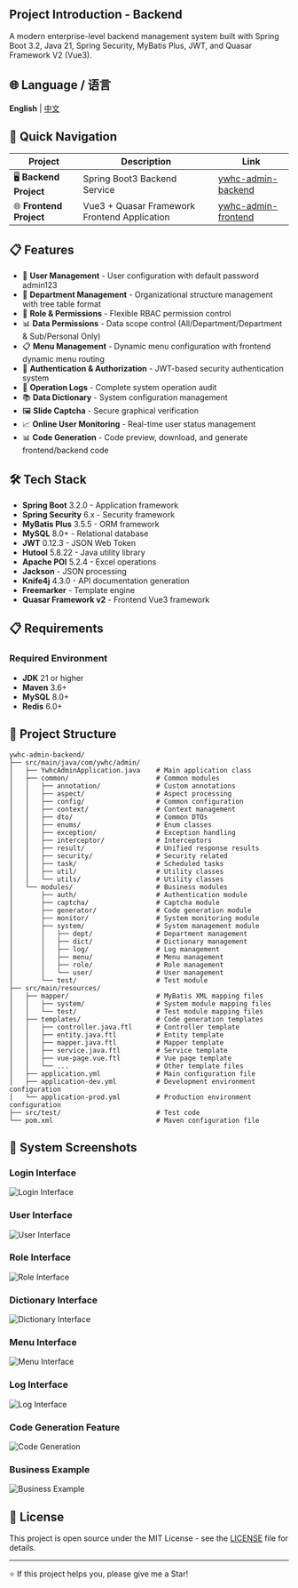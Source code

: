 ## Project Introduction - Backend

A modern enterprise-level backend management system built with Spring Boot 3.2, Java 21, Spring Security, MyBatis Plus, JWT, and Quasar Framework V2 (Vue3).

## 🌐 Language / 语言

**English** | [中文](README.md)

## 🔗 Quick Navigation

| Project | Description | Link |
|---------|-------------|------|
| 🖥️ **Backend Project** | Spring Boot3 Backend Service | [ywhc-admin-backend](https://github.com/RandolphChin/ywhc-admin-backend.git) |
| 🌐 **Frontend Project** | Vue3 + Quasar Framework Frontend Application | [ywhc-admin-frontend](https://github.com/RandolphChin/ywhc-admin-frontend.git) |

## 📋 Features

- 👥 **User Management** - User configuration with default password admin123
- 🏢 **Department Management** - Organizational structure management with tree table format
- 🎯 **Role & Permissions** - Flexible RBAC permission control
- 📊 **Data Permissions** - Data scope control (All/Department/Department & Sub/Personal Only)
- 📋 **Menu Management** - Dynamic menu configuration with frontend dynamic menu routing
- 🔐 **Authentication & Authorization** - JWT-based security authentication system
- 📝 **Operation Logs** - Complete system operation audit
- 📚 **Data Dictionary** - System configuration management
- 🖼️ **Slide Captcha** - Secure graphical verification
- 📈 **Online User Monitoring** - Real-time user status management
- 📊 **Code Generation** - Code preview, download, and generate frontend/backend code

## 🛠️ Tech Stack

- **Spring Boot** 3.2.0 - Application framework
- **Spring Security** 6.x - Security framework
- **MyBatis Plus** 3.5.5 - ORM framework
- **MySQL** 8.0+ - Relational database
- **JWT** 0.12.3 - JSON Web Token
- **Hutool** 5.8.22 - Java utility library
- **Apache POI** 5.2.4 - Excel operations
- **Jackson** - JSON processing
- **Knife4j** 4.3.0 - API documentation generation
- **Freemarker** - Template engine
- **Quasar Framework v2** - Frontend Vue3 framework

## 📋 Requirements

### Required Environment
- **JDK** 21 or higher
- **Maven** 3.6+ 
- **MySQL** 8.0+
- **Redis** 6.0+

## 📁 Project Structure

```
ywhc-admin-backend/
├── src/main/java/com/ywhc/admin/
│   ├── YwhcAdminApplication.java    # Main application class
│   ├── common/                      # Common modules
│   │   ├── annotation/              # Custom annotations
│   │   ├── aspect/                  # Aspect processing
│   │   ├── config/                  # Common configuration
│   │   ├── context/                 # Context management
│   │   ├── dto/                     # Common DTOs
│   │   ├── enums/                   # Enum classes
│   │   ├── exception/               # Exception handling
│   │   ├── interceptor/             # Interceptors
│   │   ├── result/                  # Unified response results
│   │   ├── security/                # Security related
│   │   ├── task/                    # Scheduled tasks
│   │   ├── util/                    # Utility classes
│   │   └── utils/                   # Utility classes
│   └── modules/                     # Business modules
│       ├── auth/                    # Authentication module
│       ├── captcha/                 # Captcha module
│       ├── generator/               # Code generation module
│       ├── monitor/                 # System monitoring module
│       ├── system/                  # System management module
│       │   ├── dept/                # Department management
│       │   ├── dict/                # Dictionary management
│       │   ├── log/                 # Log management
│       │   ├── menu/                # Menu management
│       │   ├── role/                # Role management
│       │   └── user/                # User management
│       └── test/                    # Test module
├── src/main/resources/
│   ├── mapper/                      # MyBatis XML mapping files
│   │   ├── system/                  # System module mapping files
│   │   └── test/                    # Test module mapping files
│   ├── templates/                   # Code generation templates
│   │   ├── controller.java.ftl      # Controller template
│   │   ├── entity.java.ftl          # Entity template
│   │   ├── mapper.java.ftl          # Mapper template
│   │   ├── service.java.ftl         # Service template
│   │   ├── vue-page.vue.ftl         # Vue page template
│   │   └── ...                      # Other template files
│   ├── application.yml              # Main configuration file
│   ├── application-dev.yml          # Development environment configuration
│   └── application-prod.yml         # Production environment configuration
├── src/test/                        # Test code
└── pom.xml                          # Maven configuration file
```

## 📸 System Screenshots

### Login Interface
![Login Interface](images/登录.png)

### User Interface
![User Interface](images/用户.png)

### Role Interface
![Role Interface](images/角色.png)

### Dictionary Interface
![Dictionary Interface](images/字典.png)

### Menu Interface
![Menu Interface](images/菜单.png)

### Log Interface
![Log Interface](images/日志.png)

### Code Generation Feature
![Code Generation](images/代码生成.png)

### Business Example
![Business Example](images/业务示例.png)

## 📄 License

This project is open source under the MIT License - see the [LICENSE](LICENSE) file for details.

---

⭐ If this project helps you, please give me a Star!
